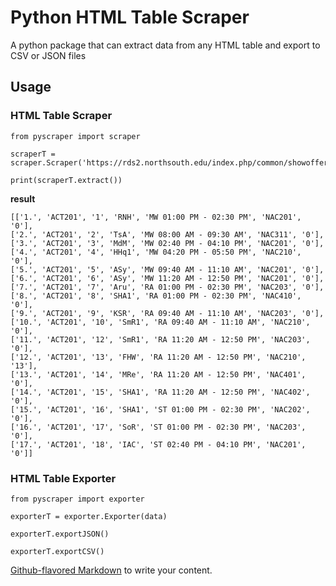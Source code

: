 # Python HTML Table Scraper

A python package that can extract data from any HTML table and export to CSV or JSON files


## Usage

### HTML Table Scraper


```
from pyscraper import scraper

scraperT = scraper.Scraper('https://rds2.northsouth.edu/index.php/common/showofferedcourses')

print(scraperT.extract())

```
**result**

```
[['1.', 'ACT201', '1', 'RNH', 'MW 01:00 PM - 02:30 PM', 'NAC201', '0'],
['2.', 'ACT201', '2', 'TsA', 'MW 08:00 AM - 09:30 AM', 'NAC311', '0'],
['3.', 'ACT201', '3', 'MdM', 'MW 02:40 PM - 04:10 PM', 'NAC201', '0'], 
['4.', 'ACT201', '4', 'HHq1', 'MW 04:20 PM - 05:50 PM', 'NAC210', '0'],
['5.', 'ACT201', '5', 'ASy', 'MW 09:40 AM - 11:10 AM', 'NAC201', '0'],
['6.', 'ACT201', '6', 'ASy', 'MW 11:20 AM - 12:50 PM', 'NAC201', '0'],
['7.', 'ACT201', '7', 'Aru', 'RA 01:00 PM - 02:30 PM', 'NAC203', '0'],
['8.', 'ACT201', '8', 'SHA1', 'RA 01:00 PM - 02:30 PM', 'NAC410', '0'],
['9.', 'ACT201', '9', 'KSR', 'RA 09:40 AM - 11:10 AM', 'NAC203', '0'],
['10.', 'ACT201', '10', 'SmR1', 'RA 09:40 AM - 11:10 AM', 'NAC210', '0'],
['11.', 'ACT201', '12', 'SmR1', 'RA 11:20 AM - 12:50 PM', 'NAC203', '0'],
['12.', 'ACT201', '13', 'FHW', 'RA 11:20 AM - 12:50 PM', 'NAC210', '13'],
['13.', 'ACT201', '14', 'MRe', 'RA 11:20 AM - 12:50 PM', 'NAC401', '0'],
['14.', 'ACT201', '15', 'SHA1', 'RA 11:20 AM - 12:50 PM', 'NAC402', '0'],
['15.', 'ACT201', '16', 'SHA1', 'ST 01:00 PM - 02:30 PM', 'NAC202', '0'],
['16.', 'ACT201', '17', 'SoR', 'ST 01:00 PM - 02:30 PM', 'NAC203', '0'],
['17.', 'ACT201', '18', 'IAC', 'ST 02:40 PM - 04:10 PM', 'NAC201', '0']]

```


### HTML Table Exporter

```
from pyscraper import exporter

exporterT = exporter.Exporter(data)

exporterT.exportJSON()

exporterT.exportCSV()
```

[Github-flavored Markdown](https://guides.github.com/features/mastering-markdown/)
to write your content.
